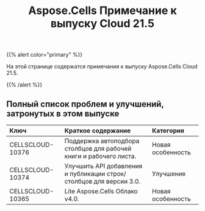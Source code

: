 ﻿---
title: Aspose.Cells Примечание к выпуску Cloud 21.5
second_title: Aspose.Cells Cloud Documen
type: docs
url: /ru/aspose-cells-cloud-21-5-release-notes/
description: Aspose.Cells Облако поддерживает Excel для создания, преобразования, слияния, разделения, защиты, операций с внутренними объектами и т. д.
weight: 68
---
{{% alert color="primary" %}} 

На этой странице содержатся примечания к выпуску Aspose.Cells Cloud 21.5.

{{% /alert %}} 
## **Полный список проблем и улучшений, затронутых в этом выпуске**

|**Ключ**|**Краткое содержание**|**Категория**|
|:- |:- |:- |
|CELLSCLOUD-10376 |Поддержка автоподбора столбцов для рабочей книги и рабочего листа.| Новая особенность|
|CELLSCLOUD-10374 | Улучшить API добавления и публикации строк/столбцов для версии 3.0.| Улучшение|
|CELLSCLOUD-10365 | Lite Aspose.Cells Облако v4.0.| Новая особенность|

